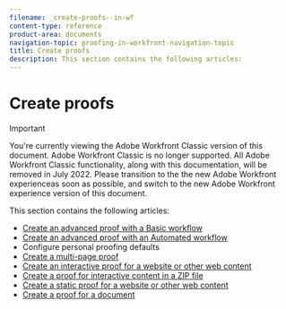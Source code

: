 ```yaml
---
filename: _create-proofs--in-wf
content-type: reference
product-area: documents
navigation-topic: proofing-in-workfront-navigation-topic
title: Create proofs
description: This section contains the following articles:
---
```


# Create proofs

>[!IMPORTANT]
>
>You're currently viewing the Adobe Workfront Classic version of this document. Adobe Workfront Classic is no longer supported. All Adobe Workfront Classic functionality, along with this documentation, will be removed in July 2022. Please transition to the the new Adobe Workfront experienceas soon as possible, and switch to the new Adobe Workfront experience version of this document.

This section contains the following articles:

* [Create an advanced proof with a Basic workflow](../../../review-and-approve-work/proofing/creating-proofs-within-workfront/configure-basic-proof-workflow.md) 
* [Create an advanced proof with an Automated workflow](../../../review-and-approve-work/proofing/creating-proofs-within-workfront/create-automated-proof-workflow.md) 
* Configure personal proofing defaults
* [Create a multi-page proof](../../../review-and-approve-work/proofing/creating-proofs-within-workfront/create-multi-page-proof.md) 
* [Create an interactive proof for a website or other web content](../../../review-and-approve-work/proofing/creating-proofs-within-workfront/generate-interactive-proof-for-website-or-other-web-content.md) 
* [Create a proof for interactive content in a ZIP file](../../../review-and-approve-work/proofing/creating-proofs-within-workfront/generate-proof-interactive-content-.md) 
* [Create a static proof for a website or other web content](../../../review-and-approve-work/proofing/creating-proofs-within-workfront/generate-static-proof-website-other-web-content.md) 
* [Create a proof for a document](../../../review-and-approve-work/proofing/creating-proofs-within-workfront/generate-proof-for-a-document.md)

